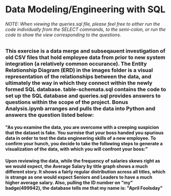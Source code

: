 # Data Modeling/Engineering with SQL

###### NOTE: When viewing the queries.sql file, please feel free to either run the code individually from the SELECT commands, to the semi-colon, or run the code to show the view corresponding to the questions.

### This exercise is a data merge and subseqauent investigation of old CSV files that hold employee data from prior to new system integration (a relatively common occurance). The Entity Relationship Diagram (ERD) in the images folder is a visual representation of the relationships between the data, and ultimately the way in which they connect within the newly formed SQL database. table-schemata.sql contains the code to set up the SQL database and queries.sql provides answers to questions within the scope of the project. Bonus Analysis.ipynb arranges and pulls the data into Python and answers the question listed below:

#### "As you examine the data, you are overcome with a creeping suspicion that the dataset is fake. You surmise that your boss handed you spurious data in order to test the data engineering skills of a new employee. To confirm your hunch, you decide to take the following steps to generate a visualization of the data, with which you will confront your boss:"

#### Upon reviewing the data, while the frequency of salaries skews right as we would expect, the Average Salary by title graph shows a much different story. It shows a fairly regular distribution across all titles, which is strange as one would expect Seniors and Leaders to have a much higher average salary. Also, pulling the ID number on "my" badge(499942), the database tells me that my name is: "April Foolsday"


